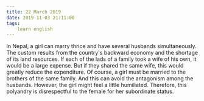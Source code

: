 ```yaml
---
title: 22 March 2019
date: 2019-11-03 21:11:00
tags:
    learn english
---
```

In Nepal, a girl can marry thrice and have
several husbands simultaneously. The custom
results from the country's backward economy and the shortage of its land resources. If
each of the lads of a family took a wife of his own, it would be a large
expense. But if they shared the same wife, this would greatly reduce the
expenditure. Of course, a girl must be married to the brothers of the same
family. And this can avoid the antagonism among the husbands. However, the girl
might feel a little humiliated. Therefore, this polyandry is disrespectful to
the female for her subordinate status. 